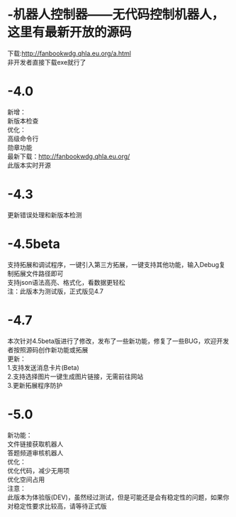 # -机器人控制器——无代码控制机器人，这里有最新开放的源码  
  
下载:http://fanbookwdg.qhla.eu.org/a.html  
非开发者直接下载exe就行了
# -4.0
新增：  
新版本检查  
优化：  
高级命令行  
勋章功能  
最新下载：http://fanbookwdg.qhla.eu.org/  
此版本实时开源  
  
# -4.3  
更新错误处理和新版本检测

# -4.5beta  
支持拓展和调试程序，一键引入第三方拓展，一键支持其他功能，输入Debug复制拓展文件路径即可  
支持json语法高亮、格式化，看数据更轻松  
注：此版本为测试版，正式版见4.7  
  
# -4.7  
本次针对4.5beta版进行了修改，发布了一些新功能，修复了一些BUG，欢迎开发者按照源码创作新功能或拓展  
更新：  
1.支持发送消息卡片(Beta)  
2.支持选择图片一键生成图片链接，无需前往网站  
3.更新拓展程序防护  

# -5.0
新功能：  
文件链接获取机器人  
答题频道审核机器人  
优化：  
优化代码，减少无用项  
优化空间占用  
注意：  
此版本为体验版(DEV)，虽然经过测试，但是可能还是会有稳定性的问题，如果你对稳定性要求比较高，请等待正式版  
